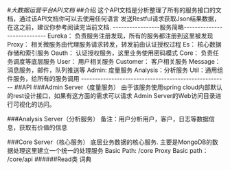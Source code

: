 #*大数据运营平台API文档*
##介绍
    这个API文档是分析整理了所有的服务接口的文档，通过该API文档你可以去使用任何语言
    发送Restful请求获取Json结果数据，在这之前，建议你参考阅读完当前文档.
        -----------------服务简略----------------------------
        Eureka： 负责服务注册发现，所有的服务都注册到这里被发现
        Proxy： 相关微服务由代理服务请求转发，转发前由认证授权过程
        Es： 核心数据存储和索引服务
        Oauth： 认证授权服务，这里业务使用密码模式
        Core： 负责任务调度等底层服务
        User： 用户相关服务
        Customer： 客户相关服务
        Message： 消息服务，邮件，队列推送等
        Admin: 度量服务
        Analysis：分析服务
        Util：通用组件服务，给所有的服务调用
        -----------------------------------------------------
##API
###Admin Server（度量服务）
    由于该服务使用spring cloud内部默认的rest设计接口，如果有这方面的需求可以请求
    Admin Server的Web访问目录进行可视化的访问。
    
###Analysis Server（分析服务）
    备注：用户分析用户，客户，日志等数据信息，获取有价值的信息

###Core Server（核心服务）
    底层业务数据的核心服务.
    主要是MongoDB的数据处理这里建立一个统一的处理服务
    Basic Path: /core       Proxy Basic path： /core/api
######Read类
    词典

